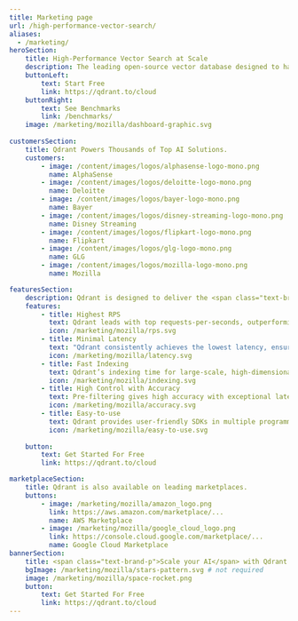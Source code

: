 ```yaml
---
title: Marketing page
url: /high-performance-vector-search/
aliases:
  - /marketing/
heroSection:
    title: High-Performance Vector Search at Scale
    description: The leading open-source vector database designed to handle high-dimensional vectors for performance and massive-scale AI applications. Qdrant is purpose-built in Rust for unmatched speed and reliability even when processing billions of vectors.
    buttonLeft:
        text: Start Free
        link: https://qdrant.to/cloud
    buttonRight:
        text: See Benchmarks
        link: /benchmarks/
    image: /marketing/mozilla/dashboard-graphic.svg
    
customersSection:
    title: Qdrant Powers Thousands of Top AI Solutions.
    customers:
        - image: /content/images/logos/alphasense-logo-mono.png
          name: AlphaSense
        - image: /content/images/logos/deloitte-logo-mono.png
          name: Deloitte
        - image: /content/images/logos/bayer-logo-mono.png
          name: Bayer
        - image: /content/images/logos/disney-streaming-logo-mono.png
          name: Disney Streaming
        - image: /content/images/logos/flipkart-logo-mono.png
          name: Flipkart
        - image: /content/images/logos/glg-logo-mono.png
          name: GLG
        - image: /content/images/logos/mozilla-logo-mono.png
          name: Mozilla

featuresSection:
    description: Qdrant is designed to deliver the <span class="text-brand-p">fastest and most accurate results at the lowest&nbsp;cost</span>.&nbsp;Learn more about it in our performance benchmarks.
    features:
        - title: Highest RPS
          text: Qdrant leads with top requests-per-seconds, outperforming alternative vector databases in various datasets by up to 4x.
          icon: /marketing/mozilla/rps.svg
        - title: Minimal Latency
          text: "Qdrant consistently achieves the lowest latency, ensuring quicker response times in data retrieval: 3ms response for 1M Open AI embeddings, outpacing alternatives by 50x-100x."
          icon: /marketing/mozilla/latency.svg
        - title: Fast Indexing
          text: Qdrant’s indexing time for large-scale, high-dimensional datasets is notably faster than alternative options.
          icon: /marketing/mozilla/indexing.svg
        - title: High Control with Accuracy
          text: Pre-filtering gives high accuracy with exceptional latencies in nested filtering search scenarios.
          icon: /marketing/mozilla/accuracy.svg
        - title: Easy-to-use
          text: Qdrant provides user-friendly SDKs in multiple programming languages, facilitating easy integration into existing systems.
          icon: /marketing/mozilla/easy-to-use.svg
    
    button:
        text: Get Started For Free
        link: https://qdrant.to/cloud

marketplaceSection:
    title: Qdrant is also available on leading marketplaces.
    buttons:
        - image: /marketing/mozilla/amazon_logo.png
          link: https://aws.amazon.com/marketplace/...
          name: AWS Marketplace
        - image: /marketing/mozilla/google_cloud_logo.png
          link: https://console.cloud.google.com/marketplace/...
          name: Google Cloud Marketplace
bannerSection:
    title: <span class="text-brand-p">Scale your AI</span> with Qdrant
    bgImage: /marketing/mozilla/stars-pattern.svg # not required
    image: /marketing/mozilla/space-rocket.png
    button:
        text: Get Started For Free
        link: https://qdrant.to/cloud
---
```

